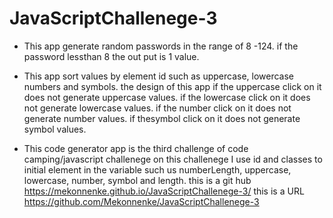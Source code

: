 # JavaScriptChallenege-3


* This app generate random passwords in the range of 8 -124.
if the password lessthan 8 the out put is 1 value.
* This app sort values by element id such as uppercase, lowercase numbers and symbols. 
the design of this app 
if the uppercase click on it does not generate uppercase values.
if the lowercase click on it does not generate lowercase values.
if the number click on it does not generate number values.
if thesymbol click on it does not generate symbol values.



* This code generator app is the third challenge of code camping/javascript challenege
on this challenege I use id  and classes to initial element in the variable such us
numberLength, uppercase, lowercase, number, symbol and length. 
 this is a git hub
https://mekonnenke.github.io/JavaScriptChallenege-3/
this is a URL
https://github.com/Mekonnenke/JavaScriptChallenege-3
